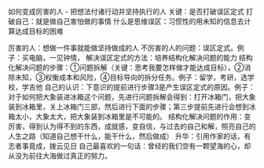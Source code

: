 如何变成厉害的人 - 把想法付诸行动并坚持执行的人
关键：是否打破误区定式
打破自己：就是做自己害怕做的事情
什么是思维误区：习惯性的用未知的信息去计算达成目标的困难

厉害的人：想做一件事就能做坚持做成的人
不厉害的人的问题：误区定式。例子：买电脑，一见钟情，
解决误区定式的方法：培养结构化解决问题的能力
结构化解决问题的步骤：①问题拆解（关键：思考我要怎样做才能达成目标），②消除未知，③权衡成本和风险，④目标导向的拆分任务。例子：留学，考研，选学校，学吉他
自己的认识：下意识的提前进行步骤3是产生误区定式的原因。例子：对于如何把大象装进冰箱这个问题，先进行问题拆解会得到：打开冰箱门，把大象装到冰箱里，关上冰箱门三部，然后进行下面的步骤；第三步提前先进行会想到冰箱太小，大象太大，把大象装到冰箱里是不可能的。
结构化解决问题的作用：变厉害，得到认为得不到的东西，成就感，变自信，与过去的自己和解，照亮自己的人生之路（知道自己想干什么，能干什么，然后做成）
升华：引用作家的话，有志者事竟成，拨云见日
自己最喜欢的一句话：曾经的我们空有一颗望海的心，却从没为前往大海做过真正的努力。